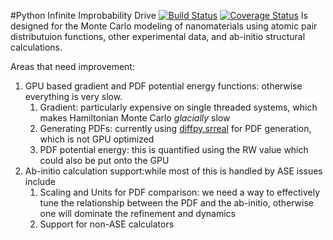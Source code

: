 #Python Infinite Improbability Drive 
[![Build Status](https://magnum.travis-ci.com/CJ-Wright/pyIID.svg?token=5KvMJdLqpf5ZXrVzPA7y&branch=tringle_kernel)](https://magnum.travis-ci.com/CJ-Wright/pyIID)
[![Coverage Status](https://coveralls.io/repos/ZhouHUB/pyIID/badge.svg?branch=master&t=Kitk02)](https://coveralls.io/r/ZhouHUB/pyIID?branch=master)
Is designed for the Monte Carlo modeling of nanomaterials using atomic pair distributuion functions, other experimental data, and ab-initio structural calculations.

Areas that need improvement:

1. GPU based gradient and PDF potential energy functions: otherwise everything is very slow.
    1. Gradient: particularly expensive on single threaded systems, which makes Hamiltonian Monte Carlo *glacially* slow
    1. Generating PDFs: currently using [diffpy.srreal](https://github.com/diffpy/diffpy.srreal) for PDF generation, which is not GPU optimized
    1. PDF potential energy: this is quantified using the RW value which could also be put onto the GPU
2. Ab-initio calculation support:while most of this is handled by ASE issues include
    1. Scaling and Units for PDF comparison: we need a way to effectively tune the relationship between the PDF and the ab-initio, otherwise one will dominate the refinement and dynamics
    1. Support for non-ASE calculators